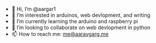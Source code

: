- 👋 Hi, I’m @aargar1
- 👀 I’m interested in arduinos, web devlopment, and writing
- 🌱 I’m currently learning the arduino and raspberry pi
- 💞️ I’m looking to collaborate on web devlopment in python
- 📫 How to reach me: me@aaravgarg.me
